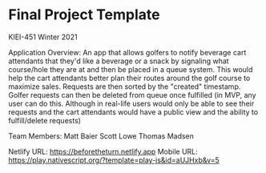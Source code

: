 # Final Project Template

KIEI-451 Winter 2021

Application Overview: 
An app that allows golfers to notify beverage cart attendants that they'd like a beverage or a snack by signaling what course/hole they are at and then be placed in a queue system. This would help the cart attendants better plan their routes around the golf course to maximize sales. Requests are then sorted by the "created" timestamp. Golfer requests can then be deleted from queue once fulfilled (in MVP, any user can do this. Although in real-life users would only be able to see their requests and the cart attendants would have a public view and the ability to fulfill/delete requests)

Team Members:
Matt Baier
Scott Lowe
Thomas Madsen

Netlify URL: https://beforetheturn.netlify.app
Mobile URL: https://play.nativescript.org/?template=play-js&id=aUJHxb&v=5